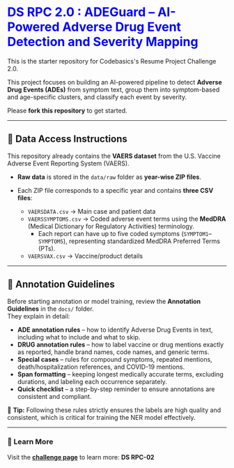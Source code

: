 <h1 style="color:blue;"><b>DS RPC 2.0 : ADEGuard – AI-Powered Adverse Drug Event Detection and Severity Mapping</b></h1>

This is the starter repository for Codebasics's Resume Project Challenge 2.0.  

This project focuses on building an AI-powered pipeline to detect **Adverse Drug Events (ADEs)** from symptom text, group them into symptom-based and age-specific clusters, and classify each event by severity.

Please **fork this repository** to get started.

---


## 📂 Data Access Instructions

This repository already contains the **VAERS dataset** from the U.S. Vaccine Adverse Event Reporting System (VAERS).

- **Raw data** is stored in the `data/raw` folder as **year-wise ZIP files**.
- Each ZIP file corresponds to a specific year and contains **three CSV files**:
  
  - `VAERSDATA.csv` → Main case and patient data  
  - `VAERSSYMPTOMS.csv` → Coded adverse event terms using the **MedDRA** (Medical Dictionary for Regulatory Activities) terminology.  
     - Each report can have up to five coded symptoms (`SYMPTOM1`–`SYMPTOM5`), representing standardized MedDRA Preferred Terms (PTs).  
  - `VAERSVAX.csv` → Vaccine/product details  


---

## 📝 Annotation Guidelines

Before starting annotation or model training, review the **Annotation Guidelines** in the `docs/` folder.  
They explain in detail:

- **ADE annotation rules** – how to identify Adverse Drug Events in text, including what to include and what to skip.
- **DRUG annotation rules** – how to label vaccine or drug mentions exactly as reported, handle brand names, code names, and generic terms.
- **Special cases** – rules for compound symptoms, repeated mentions, death/hospitalization references, and COVID-19 mentions.
- **Span formatting** – keeping longest medically accurate terms, excluding durations, and labeling each occurrence separately.
- **Quick checklist** – a step-by-step reminder to ensure annotations are consistent and compliant.

📌 **Tip:** Following these rules strictly ensures the labels are high quality and consistent, which is critical for training the NER model effectively.

---

### 📌 Learn More
Visit the **[challenge page](https://codebasics.io/)** to learn more: **DS RPC-02**
